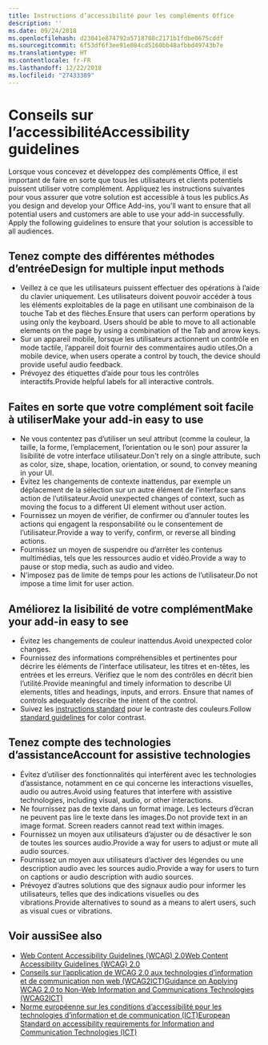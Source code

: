 ```yaml
---
title: Instructions d’accessibilité pour les compléments Office
description: ''
ms.date: 09/24/2018
ms.openlocfilehash: d23041e874792a5718708c2171b1fdbe0675cddf
ms.sourcegitcommit: 6f53df6f3ee91e084cd5160bb48afbbd49743b7e
ms.translationtype: HT
ms.contentlocale: fr-FR
ms.lasthandoff: 12/22/2018
ms.locfileid: "27433389"
---
```

# <a name="accessibility-guidelines"></a><span data-ttu-id="7d745-102">Conseils sur l’accessibilité</span><span class="sxs-lookup"><span data-stu-id="7d745-102">Accessibility guidelines</span></span>

<span data-ttu-id="7d745-p101">Lorsque vous concevez et développez des compléments Office, il est important de faire en sorte que tous les utilisateurs et clients potentiels puissent utiliser votre complément. Appliquez les instructions suivantes pour vous assurer que votre solution est accessible à tous les publics.</span><span class="sxs-lookup"><span data-stu-id="7d745-p101">As you design and develop your Office Add-ins, you'll want to ensure that all potential users and customers are able to use your add-in successfully. Apply the following guidelines to ensure that your solution is accessible to all audiences.</span></span>

## <a name="design-for-multiple-input-methods"></a><span data-ttu-id="7d745-105">Tenez compte des différentes méthodes d’entrée</span><span class="sxs-lookup"><span data-stu-id="7d745-105">Design for multiple input methods</span></span>

- <span data-ttu-id="7d745-p102">Veillez à ce que les utilisateurs puissent effectuer des opérations à l’aide du clavier uniquement. Les utilisateurs doivent pouvoir accéder à tous les éléments exploitables de la page en utilisant une combinaison de la touche Tab et des flèches.</span><span class="sxs-lookup"><span data-stu-id="7d745-p102">Ensure that users can perform operations by using only the keyboard. Users should be able to move to all actionable elements on the page by using a combination of the Tab and arrow keys.</span></span>
- <span data-ttu-id="7d745-108">Sur un appareil mobile, lorsque les utilisateurs actionnent un contrôle en mode tactile, l’appareil doit fournir des commentaires audio utiles.</span><span class="sxs-lookup"><span data-stu-id="7d745-108">On a mobile device, when users operate a control by touch, the device should provide useful audio feedback.</span></span>
- <span data-ttu-id="7d745-109">Prévoyez des étiquettes d’aide pour tous les contrôles interactifs.</span><span class="sxs-lookup"><span data-stu-id="7d745-109">Provide helpful labels for all interactive controls.</span></span> 

## <a name="make-your-add-in-easy-to-use"></a><span data-ttu-id="7d745-110">Faites en sorte que votre complément soit facile à utiliser</span><span class="sxs-lookup"><span data-stu-id="7d745-110">Make your add-in easy to use</span></span>

- <span data-ttu-id="7d745-111">Ne vous contentez pas d’utiliser un seul attribut (comme la couleur, la taille, la forme, l’emplacement, l’orientation ou le son) pour assurer la lisibilité de votre interface utilisateur.</span><span class="sxs-lookup"><span data-stu-id="7d745-111">Don't rely on a single attribute, such as color, size, shape, location, orientation, or sound, to convey meaning in your UI.</span></span>
- <span data-ttu-id="7d745-112">Évitez les changements de contexte inattendus, par exemple un déplacement de la sélection sur un autre élément de l’interface sans action de l’utilisateur.</span><span class="sxs-lookup"><span data-stu-id="7d745-112">Avoid unexpected changes of context, such as moving the focus to a different UI element without user action.</span></span>
- <span data-ttu-id="7d745-113">Fournissez un moyen de vérifier, de confirmer ou d’annuler toutes les actions qui engagent la responsabilité ou le consentement de l’utilisateur.</span><span class="sxs-lookup"><span data-stu-id="7d745-113">Provide a way to verify, confirm, or reverse all binding actions.</span></span>
- <span data-ttu-id="7d745-114">Fournissez un moyen de suspendre ou d’arrêter les contenus multimédias, tels que les ressources audio et vidéo.</span><span class="sxs-lookup"><span data-stu-id="7d745-114">Provide a way to pause or stop media, such as audio and video.</span></span>
- <span data-ttu-id="7d745-115">N’imposez pas de limite de temps pour les actions de l’utilisateur.</span><span class="sxs-lookup"><span data-stu-id="7d745-115">Do not impose a time limit for user action.</span></span>

## <a name="make-your-add-in-easy-to-see"></a><span data-ttu-id="7d745-116">Améliorez la lisibilité de votre complément</span><span class="sxs-lookup"><span data-stu-id="7d745-116">Make your add-in easy to see</span></span>

- <span data-ttu-id="7d745-117">Évitez les changements de couleur inattendus.</span><span class="sxs-lookup"><span data-stu-id="7d745-117">Avoid unexpected color changes.</span></span>
- <span data-ttu-id="7d745-p103">Fournissez des informations compréhensibles et pertinentes pour décrire les éléments de l’interface utilisateur, les titres et en-têtes, les entrées et les erreurs. Vérifiez que le nom des contrôles en décrit bien l’utilité.</span><span class="sxs-lookup"><span data-stu-id="7d745-p103">Provide meaningful and timely information to describe UI elements, titles and headings, inputs, and errors. Ensure that names of controls adequately describe the intent of the control.</span></span>
- <span data-ttu-id="7d745-120">Suivez les [instructions standard](https://www.w3.org/TR/UNDERSTANDING-WCAG20/visual-audio-contrast-contrast.html) pour le contraste des couleurs.</span><span class="sxs-lookup"><span data-stu-id="7d745-120">Follow [standard guidelines](https://www.w3.org/TR/UNDERSTANDING-WCAG20/visual-audio-contrast-contrast.html) for color contrast.</span></span>

## <a name="account-for-assistive-technologies"></a><span data-ttu-id="7d745-121">Tenez compte des technologies d’assistance</span><span class="sxs-lookup"><span data-stu-id="7d745-121">Account for assistive technologies</span></span>

- <span data-ttu-id="7d745-122">Évitez d’utiliser des fonctionnalités qui interfèrent avec les technologies d’assistance, notamment en ce qui concerne les interactions visuelles, audio ou autres.</span><span class="sxs-lookup"><span data-stu-id="7d745-122">Avoid using features that interfere with assistive technologies, including visual, audio, or other interactions.</span></span>
- <span data-ttu-id="7d745-p104">Ne fournissez pas de texte dans un format image. Les lecteurs d’écran ne peuvent pas lire le texte dans les images.</span><span class="sxs-lookup"><span data-stu-id="7d745-p104">Do not provide text in an image format. Screen readers cannot read text within images.</span></span>
- <span data-ttu-id="7d745-125">Fournissez un moyen aux utilisateurs d’ajuster ou de désactiver le son de toutes les sources audio.</span><span class="sxs-lookup"><span data-stu-id="7d745-125">Provide a way for users to adjust or mute all audio sources.</span></span>
- <span data-ttu-id="7d745-126">Fournissez un moyen aux utilisateurs d’activer des légendes ou une description audio avec les sources audio.</span><span class="sxs-lookup"><span data-stu-id="7d745-126">Provide a way for users to turn on captions or audio description with audio sources.</span></span>
- <span data-ttu-id="7d745-127">Prévoyez d’autres solutions que des signaux audio pour informer les utilisateurs, telles que des indications visuelles ou des vibrations.</span><span class="sxs-lookup"><span data-stu-id="7d745-127">Provide alternatives to sound as a means to alert users, such as visual cues or vibrations.</span></span>

## <a name="see-also"></a><span data-ttu-id="7d745-128">Voir aussi</span><span class="sxs-lookup"><span data-stu-id="7d745-128">See also</span></span>

- [<span data-ttu-id="7d745-129">Web Content Accessibility Guidelines (WCAG) 2.0</span><span class="sxs-lookup"><span data-stu-id="7d745-129">Web Content Accessibility Guidelines (WCAG) 2.0</span></span>](https://www.w3.org/TR/wcag2ict/#REF-WCAG20)
- [<span data-ttu-id="7d745-130">Conseils sur l’application de WCAG 2.0 aux technologies d’information et de communication non web (WCAG2ICT)</span><span class="sxs-lookup"><span data-stu-id="7d745-130">Guidance on Applying WCAG 2.0 to Non-Web Information and Communications Technologies (WCAG2ICT)</span></span>](https://www.w3.org/TR/wcag2ict/)
- [<span data-ttu-id="7d745-131">Norme européenne sur les conditions d’accessibilité pour les technologies d’information et de communication (ICT)</span><span class="sxs-lookup"><span data-stu-id="7d745-131">European Standard on accessibility requirements for Information and Communication Technologies (ICT)</span></span>](https://www.etsi.org/deliver/etsi_en/301500_301599/301549/01.00.00_20/en_301549v010000c.pdf) 
